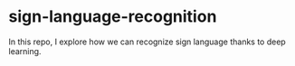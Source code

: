 # sign-language-recognition
In this repo, I explore how we can recognize sign language thanks to deep learning.
